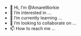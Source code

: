 - 👋 Hi, I’m @AmareWorkie
- 👀 I’m interested in ...
- 🌱 I’m currently learning ...
- 💞️ I’m looking to collaborate on ...
- 📫 How to reach me ...

<!---
AmareWorkie/AmareWorkie is a ✨ special ✨ repository because its `README.md` (this file) appears on your GitHub profile.
You can click the Preview link to take a look at your changes.
--->
